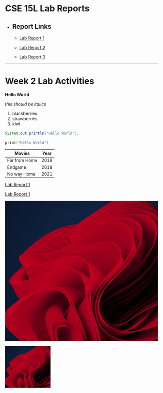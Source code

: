 # **CSE 15L Lab Reports**
- ## **Report Links**

  - [Lab Report 1](lab-report-1-week-2.html)

  - [Lab Report 2](lab-report-2-week-4.html)

  - [Lab Report 3](lab-report-3-week-6.html)


---

# **Week 2 Lab Activities** 

**Hello World**

*this should be italics*

1. blackberries
2. strawberries
3. kiwi

``` java
System.out.println("Hello World");
```

``` cpp
print("Hello World")
```

|Movies|Year|
|--|--|
|Far from Home|2019|
|Endgame|2018|
|No way Home|2021|

[Lab Report 1](lab-report-1-week-2.html)

[Lab Report 1](https://atorshizi.github.io/cse15l-lab-reports/lab-report-1-week-2.html)

![image](pic.jpg)

<img src="pic.jpg" width="150"/>



